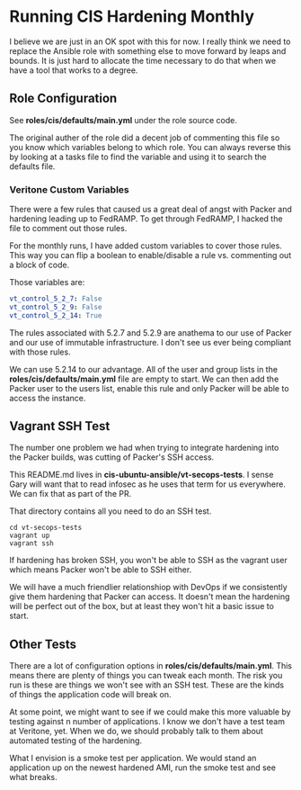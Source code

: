 # Running CIS Hardening Monthly

I believe we are just in an OK spot with this for now. I really think we need to replace the Ansible role with something else to move forward by leaps and bounds. It is just hard to allocate the time necessary to do that when we have a tool that works to a degree.

## Role Configuration

See **roles/cis/defaults/main.yml** under the role source code.

The original auther of the role did a decent job of commenting this file so you know which variables belong to which role. You can always reverse this by looking at a tasks file to find the variable and using it to search the defaults file.

### Veritone Custom Variables

There were a few rules that caused us a great deal of angst with Packer and hardening leading up to FedRAMP. To get through FedRAMP, I hacked the file to comment out those rules.

For the monthly runs, I have added custom variables to cover those rules. This way you can flip a boolean to enable/disable a rule vs. commenting out a block of code.

Those variables are:

```yaml
vt_control_5_2_7: False
vt_control_5_2_9: False
vt_control_5_2_14: True
```

The rules associated with 5.2.7 and 5.2.9 are anathema to our use of Packer and our use of immutable infrastructure. I don't see us ever being compliant with those rules.

We can use 5.2.14 to our advantage. All of the user and group lists in the **roles/cis/defaults/main.yml** file are empty to start. We can then add the Packer user to the users list, enable this rule and only Packer will be able to access the instance.

## Vagrant SSH Test

The number one problem we had when trying to integrate hardening into the Packer builds, was cutting of Packer's SSH access.

This README.md lives in **cis-ubuntu-ansible/vt-secops-tests**. I sense Gary will want that to read infosec as he uses that term for us everywhere. We can fix that as part of the PR.

That directory contains all you need to do an SSH test.

```
cd vt-secops-tests
vagrant up
vagrant ssh
```

If hardening has broken SSH, you won't be able to SSH as the vagrant user which means Packer won't be able to SSH either.

We will have a much friendlier relationshiop with DevOps if we consistently give them hardening that Packer can access. It doesn't mean the hardening will be perfect out of the box, but at least they won't hit a basic issue to start.

## Other Tests

There are a lot of configuration options in **roles/cis/defaults/main.yml**. This means there are plenty of things you can tweak each month. The risk you run is these are things we won't see with an SSH test. These are the kinds of things the application code will break on.

At some point, we might want to see if we could make this more valuable by testing against n number of applications. I know we don't have a test team at Veritone, yet. When we do, we should probably talk to them about automated testing of the hardening.

What I envision is a smoke test per application. We would stand an application up on the newest hardened AMI, run the smoke test and see what breaks.

